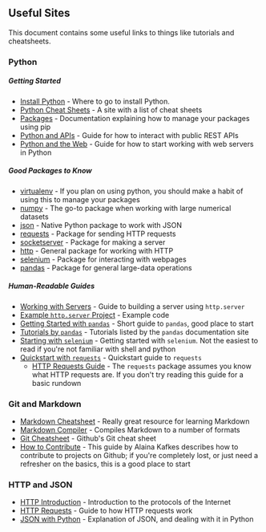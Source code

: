 ## Useful Sites
This document contains some useful links to things like tutorials and cheatsheets.

### Python

##### Getting Started
* [Install Python][install-python] - Where to go to install Python.
* [Python Cheat Sheets][py-cheats] - A site with a list of cheat sheets
* [Packages][packages] - Documentation explaining how to manage your packages using pip
* [Python and APIs][py-n-api] - Guide for how to interact with public REST APIs
* [Python and the Web][py-web] - Guide for how to start working with web servers in Python

[install-python]: https://www.python.org/downloads/
[py-cheats]: https://ehmatthes.github.io/pcc/cheatsheets/README.html
[packages]: https://packaging.python.org/guides/installing-using-pip-and-virtualenv/
[py-n-api]: https://realpython.com/api-integration-in-python/
[py-web]: https://docs.python.org/2/howto/webservers.html

##### Good Packages to Know
* [virtualenv][virtualenv] - If you plan on using python, you should make a habit of using this to manage your packages
* [numpy][numpy] - The go-to package when working with large numerical datasets
* [json][json] - Native Python package to work with JSON
* [requests][requests] - Package for sending HTTP requests
* [socketserver][socketserver] - Package for making a server
* [http][http] - General package for working with HTTP
* [selenium][selenium] - Package for interacting with webpages
* [pandas][pandas] - Package for general large-data operations

[virtualenv]: https://virtualenv.pypa.io/en/stable/
[numpy]: http://www.numpy.org/
[json]: https://docs.python.org/3/library/json.html
[requests]: http://docs.python-requests.org/en/master/
[socketserver]: https://docs.python.org/3/library/socketserver.html
[http]: https://docs.python.org/3/library/http.html
[http-client]: https://docs.python.org/3/library/http.client.html#module-http.client
[http-server]: https://docs.python.org/3/library/http.server.html#module-http.server
[selenium]: https://selenium-python.readthedocs.io/
[pandas]: https://pandas.pydata.org/

##### Human-Readable Guides
* [Working with Servers][servers1] - Guide to building a server using `http.server`
* [Example `http.server` Project][servers2] - Example code
* [Getting Started with `pandas`][pandas-guide] - Short guide to `pandas`, good place to start
* [Tutorials by `pandas`][pandas-tutorials] - Tutorials listed by the `pandas` documentation site
* [Starting with `selenium`][selenium-guide] - Getting started with `selenium`. Not the easiest to read if you're not familiar with shell and python
* [Quickstart with `requests`][requests-quickstart] - Quickstart guide to `requests`
	- [HTTP Requests Guide][http-requests] - The `requests` package assumes you know what HTTP requests are. If you don't try reading this guide for a basic rundown

[servers1]: https://daanlenaerts.com/blog/2015/06/03/create-a-simple-http-server-with-python-3/
[servers2]: https://gist.github.com/bradmontgomery/2219997
[pandas-guide]: https://pandas.pydata.org/pandas-docs/stable/10min.html
[pandas-tutorials]: https://pandas.pydata.org/pandas-docs/stable/tutorials.html
[selenium-guide]: https://realpython.com/modern-web-automation-with-python-and-selenium/
[requests-quickstart]: http://docs.python-requests.org/en/master/user/quickstart/



### Git and Markdown

* [Markdown Cheatsheet][md-cheats] - Really great resource for learning Markdown
* [Markdown Compiler][dillinger] - Compiles Markdown to a number of formats
* [Git Cheatsheet][git-cheats] - Github's Git cheat sheet
* [How to Contribute][open-source-guide] - This guide by Alaina Kafkes describes how to contribute to projects on Github; if you're completely lost, or just need a refresher on the basics, this is a good place to start

[md-cheats]: https://github.com/adam-p/markdown-here/wiki/Markdown-Cheatsheet
[dillinger]: https://dillinger.io/
[git-cheats]: https://services.github.com/on-demand/downloads/github-git-cheat-sheet.pdf
[open-source-guide]: https://medium.com/clarifai-champions/99-pr-oblems-a-beginners-guide-to-open-source-abc1b867385a

### HTTP and JSON

<!-- * [linktext][linkname] - desc
* [linktext][linkname] - desc
* [linktext][linkname] - desc
* [linktext][linkname] - desc
<!-- * [linktext][linkname] - desc -->
* [HTTP Introduction][http-intro] - Introduction to the protocols of the Internet
* [HTTP Requests][http-requests] - Guide to how HTTP requests work
* [JSON with Python][json-py] - Explanation of JSON, and dealing with it in Python

[http-intro]: https://web.stanford.edu/class/msande91si/www-spr04/readings/week1/InternetWhitepaper.htm
[http-requests]: https://learn.onemonth.com/understanding-http-basics/
[json-py]: https://realpython.com/python-json/

<!-- ### Template

* [linktext][linkname] - desc
* [linktext][linkname] - desc
* [linktext][linkname] - desc
* [linktext][linkname] - desc
* [linktext][linkname] - desc
* [linktext][linkname] - desc
* [linktext][linkname] - desc
-->

